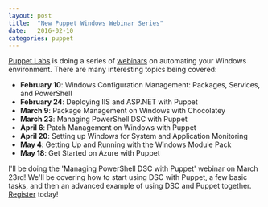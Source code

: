 ```yaml
---
layout: post
title:  "New Puppet Windows Webinar Series"
date:   2016-02-10
categories: puppet
---
```


[Puppet Labs](https://puppetlabs.com) is doing a series of [webinars](https://puppetlabs.com/blog/announcing-our-windows-webinar-series) on automating your Windows environment. There are many interesting topics being covered:

- **February 10**: Windows Configuration Management: Packages, Services, and PowerShell
- **February 24**: Deploying IIS and ASP.NET with Puppet
- **March 9**: Package Management on Windows with Chocolatey
- **March 23**: Managing PowerShell DSC with Puppet
- **April 6**: Patch Management on Windows with Puppet
- **April 20**: Setting up Windows for System and Application Monitoring
- **May 4**: Getting Up and Running with the Windows Module Pack
- **May 18**: Get Started on Azure with Puppet

I'll be doing the 'Managing PowerShell DSC with Puppet' webinar on March 23rd! We'll be covering how to start using DSC with Puppet, a few basic tasks, and then an advanced example of using DSC and Puppet together. [Register](http://info.puppetlabs.com/1885-Windows-Series-Main_LP-Registration.html?_ga=1.99520668.381244880.1457036048) today!

